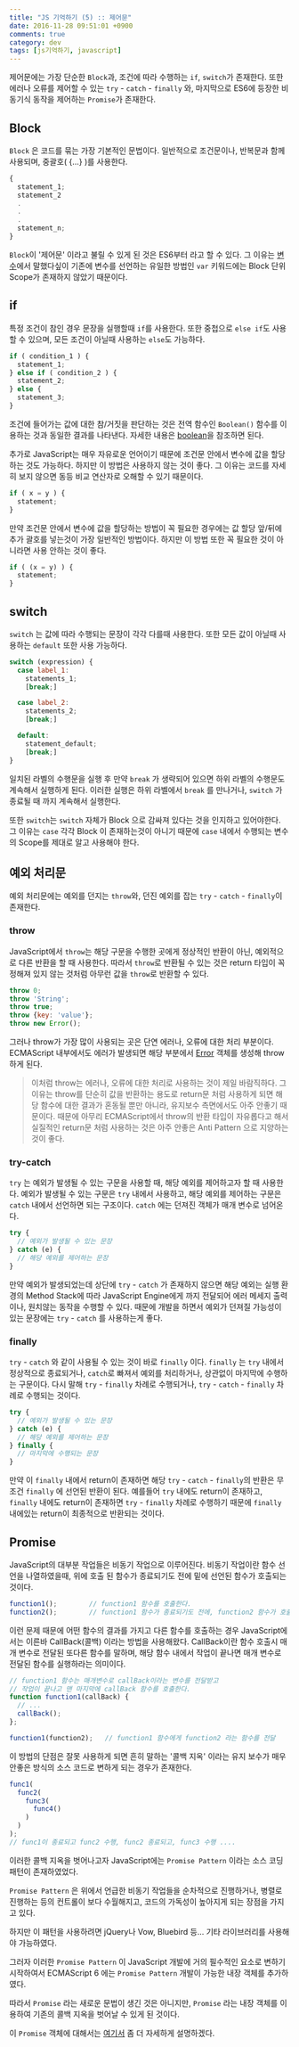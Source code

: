 ```yaml
---
title: "JS 기억하기 (5) :: 제어문"
date: 2016-11-28 09:51:01 +0900
comments: true
category: dev
tags: [js기억하기, javascript]
---
```


제어문에는 가장 단순한 `Block`과,
조건에 따라 수행하는 `if`, `switch`가 존재한다.
또한 에러나 오류를 제어할 수 있는 `try` - `catch` - `finally` 와,
마지막으로 ES6에 등장한 비동기식 동작을 제어하는 `Promise`가 존재한다.

## Block
`Block` 은 코드를 묶는 가장 기본적인 문법이다.
일반적으로 조건문이나, 반복문과 함께 사용되며, 중괄호( {...} )를 사용한다.

```js
{
  statement_1;
  statement_2
  .
  .
  .
  statement_n;
}
```

`Block`이 '제어문' 이라고 불릴 수 있게 된 것은 ES6부터 라고 할 수 있다.
그 이유는 [변수](./03-variable.ko-KR.md)에서 말했다싶이
기존에 변수를 선언하는 유일한 방법인 `var` 키워드에는 Block 단위 Scope가 존재하지 않았기 때문이다.

## if
특정 조건이 참인 경우 문장을 실행할때 `if`를 사용한다.
또한 중첩으로 `else if`도 사용할 수 있으며, 모든 조건이 아닐때 사용하는 `else`도 가능하다.

```js
if ( condition_1 ) {
  statement_1;
} else if ( condition_2 ) {
  statement_2;
} else {
  statement_3;
}
```

조건에 들어가는 값에 대한 참/거짓을 판단하는 것은 전역 함수인 `Boolean()` 함수를 이용하는 것과 동일한 결과를 나타낸다.
자세한 내용은 [boolean](/dev/post/5)을 참조하면 된다.

추가로 JavaScript는 매우 자유로운 언어이기 때문에 조건문 안에서 변수에 값을 할당하는 것도 가능하다.
하지만 이 방법은 사용하지 않는 것이 좋다.
그 이유는 코드를 자세히 보지 않으면 동등 비교 연산자로 오해할 수 있기 때문이다.

```js
if ( x = y ) {
  statement;
}
```

만약 조건문 안에서 변수에 값을 할당하는 방법이 꼭 필요한 경우에는
값 할당 앞/뒤에 추가 괄호를 넣는것이 가장 일반적인 방법이다.
하지만 이 방법 또한 꼭 필요한 것이 아니라면 사용 안하는 것이 좋다.

```js
if ( (x = y) ) {
  statement;
}
```

## switch
`switch` 는 값에 따라 수행되는 문장이 각각 다를때 사용한다.
또한 모든 값이 아닐때 사용하는 `default` 또한 사용 가능하다.

```js
switch (expression) {
  case label_1:
    statements_1;
    [break;]

  case label_2:
    statements_2;
    [break;]

  default:
    statement_default;
    [break;]
}
```

일치된 라벨의 수행문을 실행 후 만약 `break` 가 생략되어 있으면 하위 라벨의 수행문도 계속해서 실행하게 된다.
이러한 실행은 하위 라벨에서 `break` 를 만나거나, `switch` 가 종료될 때 까지 계속해서 실행한다.

또한 `switch`는 `switch` 자체가 Block 으로 감싸져 있다는 것을 인지하고 있어야한다.
그 이유는 `case` 각각 Block 이 존재하는것이 아니기 때문에
`case` 내에서 수행되는 변수의 Scope를 제대로 알고 사용해야 한다.

## 예외 처리문
예외 처리문에는 예외를 던지는 `throw`와,
던진 예외를 잡는 `try` - `catch` - `finally`이 존재한다.

### throw
JavaScript에서 `throw`는 해당 구문을 수행한 곳에게
정상적인 반환이 아닌, 예외적으로 다른 반환을 할 때 사용한다.
따라서 `throw`로 반환될 수 있는 것은 return 타입이 꼭 정해져 있지 않는 것처럼
아무런 값을 `throw`로 반환할 수 있다.

```js
throw 0;
throw 'String';
throw true;
throw {key: 'value'};
throw new Error();
```

그러나 throw가 가장 많이 사용되는 곳은 단연 에러나, 오류에 대한 처리 부분이다.
ECMAScript 내부에서도 에러가 발생되면 해당 부분에서 [Error](/dev/post/6) 객체를 생성해 throw하게 된다.

> 이처럼 throw는 에러나, 오류에 대한 처리로 사용하는 것이 제일 바람직하다.
그 이유는 throw를 단순히 값을 반환하는 용도로 return문 처럼 사용하게 되면
해당 함수에 대한 결과가 혼동될 뿐만 아니라, 유지보수 측면에서도 아주 안좋기 때문이다.
때문에 아무리 ECMAScript에서 throw의 반환 타입이 자유롭다고 해서 실질적인 return문 처럼 사용하는 것은
아주 안좋은 Anti Pattern 으로 지양하는 것이 좋다.

### try-catch
`try` 는 예외가 발생될 수 있는 구문을 사용할 때, 해당 예외를 제어하고자 할 때 사용한다.
예외가 발생될 수 있는 구문은 `try` 내에서 사용하고,
해당 예외를 제어하는 구문은 `catch` 내에서 선언하면 되는 구조이다.
`catch` 에는 던져진 객체가 매개 변수로 넘어온다.

```js
try {
  // 예외가 발생될 수 있는 문장
} catch (e) {
  // 해당 예외를 제어하는 문장
}
```

만약 예외가 발생되었는데 상단에 `try` - `catch` 가 존재하지 않으면
해당 예외는 실행 환경의 Method Stack에 따라 JavaScript Engine에게 까지 전달되어
에러 메세지 출력이나, 원치않는 동작을 수행할 수 있다.
때문에 개발을 하면서 예외가 던져질 가능성이 있는 문장에는 `try` - `catch` 를 사용하는게 좋다.

### finally
`try` - `catch` 와 같이 사용될 수 있는 것이 바로 `finally` 이다.
`finally` 는 `try` 내에서 정상적으로 종료되거나, `catch`로 빠져서 예외를 처리하거나,
상관없이 마지막에 수행하는 구문이다.
다시 말해 `try` - `finally` 차례로 수행되거나, `try` - `catch` - `finally` 차례로 수행되는 것이다.

```js
try {
  // 예외가 발생될 수 있는 문장
} catch (e) {
  // 해당 예외를 제어하는 문장
} finally {
  // 마지막에 수행되는 문장
}
```

만약 이 `finally` 내에서 return이 존재하면 해당 `try` - `catch` - `finally`의 반환은 무조건 `finally` 에 선언된 반환이 된다.
예를들어 `try` 내에도 return이 존재하고, `finally` 내에도 return이 존재하면
`try` - `finally` 차례로 수행하기 때문에 `finally` 내에있는 return이 최종적으로 반환되는 것이다.

## <span class="img-es6"></span> Promise
JavaScript의 대부분 작업들은 비동기 작업으로 이루어진다.
비동기 작업이란 함수 선언을 나열하였을때, 위에 호출 된 함수가 종료되기도 전에 밑에 선언된 함수가 호출되는 것이다.

```js
function1();		// function1 함수를 호출한다.
function2();		// function1 함수가 종료되기도 전에, function2 함수가 호출된다.
```

이런 문제 때문에 어떤 함수의 결과를 가지고 다른 함수를 호출하는 경우
JavaScript에서는 이른바 CallBack(콜백) 이라는 방법을 사용해왔다.
CallBack이란 함수 호출시 매개 변수로 전달된 또다른 함수를 말하며,
해당 함수 내에서 작업이 끝나면 매개 변수로 전달된 함수를 실행하라는 의미이다.

```js
// function1 함수는 매개변수로 callBack이라는 변수를 전달받고
// 작업이 끝나고 맨 마지막에 callBack 함수를 호출한다.
function function1(callBack) {
  // ...
  callBack();
};

function1(function2);	// function1 함수에게 function2 라는 함수를 전달
```

이 방법의 단점은 잘못 사용하게 되면 흔히 말하는 '콜백 지옥' 이라는
유지 보수가 매우 안좋은 방식의 소스 코드로 변하게 되는 경우가 존재한다.

```js
func1(
  func2(
    func3(
      func4()
    )
  )
);
// func1이 종료되고 func2 수행, func2 종료되고, func3 수행 ....
```

이러한 콜백 지옥을 벗어나고자 JavaScript에는 `Promise Pattern` 이라는 소스 코딩 패턴이 존재하였었다.

`Promise Pattern` 은 위에서 언급한 비동기 작업들을 순차적으로 진행하거나,
병렬로 진행하는 등의 컨트롤이 보다 수월해지고, 코드의 가독성이 높아지게 되는 장점을 가지고 있다.

하지만 이 패턴을 사용하려면 jQuery나 Vow, Bluebird 등... 기타 라이브러리를 사용해야 가능하였다.

그러자 이러한 `Promise Pattern` 이 JavaScript 개발에 거의 필수적인 요소로 변하기 시작하여서
ECMAScript 6 에는 `Promise Pattern` 개발이 가능한 내장 객체를 추가하였다.

따라서 `Promise` 라는 새로운 문법이 생긴 것은 아니지만,
`Promise` 라는 내장 객체를 이용하여 기존의 콜백 지옥을 벗어날 수 있게 된 것이다.

이 `Promise` 객체에 대해서는 [여기서](/dev/post/7) 좀 더 자세하게 설명하겠다.
